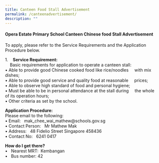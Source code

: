```yaml
---
title: Canteen Food Stall Advertisement
permalink: /canteenadvertisement/
description: ""
---
```

<h4><strong>Opera Estate Primary School Canteen Chinese food Stall Advertisement</strong></h4>

<p>To apply, please refer to the Service Requirements and the Application Procedure below.</p>


<p>1. &nbsp;&nbsp;&nbsp;<b>Service Requirement:</b><br>&nbsp;&nbsp;&nbsp;&nbsp;Basic requirements for application to operate a canteen stall:<br>
•	Able to provide good Chinese cooked food like rice/noodles &nbsp;&nbsp;&nbsp;&nbsp;with mix dishes;<br>
•	Able to provide good service and quality food at reasonable &nbsp;&nbsp;&nbsp;&nbsp;prices;<br>
•	Able to observe high standard of food and personal hygiene;<br>
•	Must be able to be in personal attendance at the stall during &nbsp;&nbsp;&nbsp;&nbsp;the whole of its operation hours;<br>
•	Other criteria as set by the school.
<br></p>

<p><b>Application Procedure:</b><br>Please email to the following:<br>
	•	Email: &nbsp;&nbsp;mak_chee_wai_mathew@schools.gov.sg<br>
	•	Contact Person:&nbsp;&nbsp; Mr Mathew Mak<br>
	•	Address: &nbsp;&nbsp;48 Fidelio Street Singapore 458436<br>
		•	Contact No:  &nbsp;&nbsp;6241 0417<br>
	
<b>How do I get there?</b><br>
• &nbsp; Nearest MRT: &nbsp;Kembangan <br>
• &nbsp; Bus number: 42

</p>
